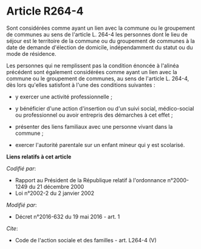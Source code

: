 # Article R264-4

Sont considérées comme ayant un lien avec la commune ou le groupement de communes au sens de l'article L. 264-4 les personnes
dont le lieu de séjour est le territoire de la commune ou du groupement de communes à la date de demande d'élection de
domicile, indépendamment du statut ou du mode de résidence. 

Les personnes qui ne remplissent pas la condition énoncée à l'alinéa précédent sont également considérées comme ayant un lien
avec la commune ou le groupement de communes, au sens de l'article L. 264-4, dès lors qu'elles satisfont à l'une des
conditions suivantes :

- y exercer une activité professionnelle ;

- y bénéficier d'une action d'insertion ou d'un suivi social, médico-social ou professionnel ou avoir entrepris des démarches
à cet effet ;

- présenter des liens familiaux avec une personne vivant dans la commune ;

- exercer l'autorité parentale sur un enfant mineur qui y est scolarisé.

**Liens relatifs à cet article**

_Codifié par_:

  - Rapport au Président de la République relatif à l'ordonnance n°2000-1249 du 21 décembre 2000
  - Loi n°2002-2 du 2 janvier 2002

_Modifié par_:

  - Décret n°2016-632 du 19 mai 2016 - art. 1

_Cite_:

  - Code de l'action sociale et des familles - art. L264-4 (V)
